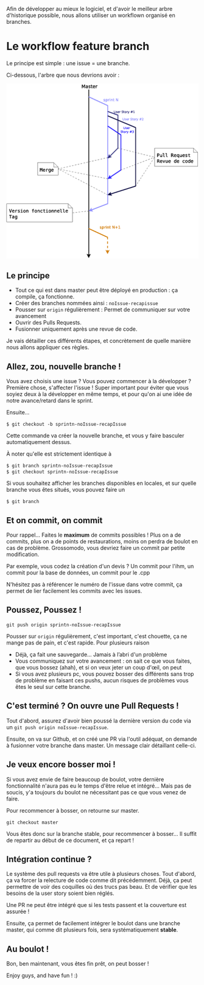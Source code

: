 Afin de développer au mieux le logiciel, et d'avoir le
meilleur arbre d'historique possible, nous allons utiliser un
workflown organisé en branches.

# Le workflow feature branch
Le principe est simple : une issue = une branche.

Ci-dessous, l'arbre que nous devrions avoir : 

![image](https://raw.githubusercontent.com/FACT-Team/FactDev/S5/images/BranchingWorkflow.png)


## Le principe
- Tout ce qui est dans master peut être déployé en production : ça compile, ça fonctionne.
- Créer des branches nommées ainsi : `noIssue-recapissue`
- Pousser sur `origin` régulièrement : Permet de communiquer sur votre avancement
- Ouvrir des Pulls Requests.
- Fusionner uniquement après une revue de code.

Je vais détailler ces différents étapes, et concrètement de quelle manière nous allons appliquer ces règles.

## Allez, zou, nouvelle branche !
Vous avez choisis une issue ? Vous pouvez commencer à la développer ? Première chose, s'affecter l'issue ! 
Super important pour éviter que vous soyiez deux à la développer en même temps, et pour qu'on ai une idée de notre avance/retard dans le sprint.

Ensuite…
```
$ git checkout -b sprintn-noIssue-recapIssue 
```
Cette commande va créer la nouvelle branche, et vous y faire basculer automatiquement dessus. 

À noter qu'elle est strictement identique à 
```
$ git branch sprintn-noIssue-recapIssue 
$ git checkout sprintn-noIssue-recapIssue 
```

Si vous souhaitez afficher les branches disponibles en locales, et sur quelle branche vous êtes situés, vous pouvez faire un 
```
$ git branch
```

## Et on commit, on commit
Pour rappel… Faites le **maximum** de commits possibles ! Plus
on a de commits, plus on a de points de restaurations, moins
on perdra de boulot en cas de problème. Grossomodo, vous
devriez faire un commit par petite modification. 

Par exemple, vous codez la création d'un devis ? Un commit
pour l'ihm, un commit pour la base de données, un commit pour
le .cpp

N'hésitez pas à référencer le numéro de l'issue dans votre
commit, ça permet de lier facilement les commits avec les
issues.

## Poussez, Poussez !
```
git push origin sprintn-noIssue-recapIssue
```
Pousser sur `origin` régulièrement, c'est important, c'est
chouette, ça ne mange pas de pain, et c'est rapide. 
Pour plusieurs raison
- Déjà, ça fait une sauvegarde… Jamais à l’abri d'un problème
- Vous communiquez sur votre avancement : on sait ce que vous faites, que vous bossez (ahah), et si on veux jeter un coup d'œil, on peut
- Si vous avez plusieurs pc, vous pouvez bosser des différents sans trop de problème en faisant ces pushs, aucun risques de problèmes vous êtes le seul sur cette branche.

## C'est terminé ? On ouvre une Pull Requests !
Tout d'abord, assurez d'avoir bien poussé la dernière version du code via un `git push origin noIssue-recapIssue`. 

Ensuite, on va sur Github, et on créé une PR via l'outil adéquat, on demande à fusionner votre branche dans master. 
Un message clair détaillant celle-ci. 

## Je veux encore bosser moi ! 
Si vous avez envie de faire beaucoup de boulot, votre dernière fonctionnalité n'aura pas eu le temps d'être relue et intégré…
Mais pas de soucis, y'a toujours du boulot ne nécessitant pas ce que vous venez de faire.

Pour recommencer à bosser, on retourne sur master.
```
git checkout master 
```
Vous êtes donc sur la branche stable, pour recommencer à
bosser… Il suffit de repartir au début de ce document, et ça
repart ! 

## Intégration continue ? 
Le système des pull requests va être utile à plusieurs choses.
Tout d'abord, ça va forcer la relecture de code comme dit
précédemment. Déjà, ça peut permettre de voir des coquilles où
des trucs pas beau. Et de vérifier que les besoins de la user
story soient bien réglés. 

Une PR ne peut être intégré que si les tests passent et la couverture est assurée !

Ensuite, ça permet de facilement intégrer le boulot dans une
branche master, qui comme dit plusieurs fois, sera
systématiquement **stable**.

## Au boulot !
Bon, ben maintenant, vous êtes fin prêt, on peut bosser ! 

Enjoy guys, and have fun ! :)



